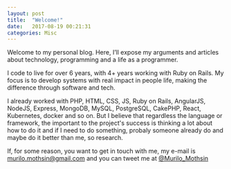 ```yaml
---
layout: post
title:  "Welcome!"
date:   2017-08-19 00:21:31
categories: Misc
---
```


Welcome to my personal blog. Here, I’ll expose my arguments and articles about technology, programming and a life as a programmer.

I code to live for over 6 years, with 4+ years working with Ruby on Rails. My focus is to develop systems with real impact in people life, making the difference through software and tech.

I already worked with PHP, HTML, CSS, JS, Ruby on Rails, AngularJS, NodeJS, Express, MongoDB, MySQL, PostgreSQL, CakePHP, React, Kubernetes, docker and so on. But I believe that regardless the language or framework, the important to the project's success is thinking a lot about how to do it and if I need to do something, probaly someone already do and maybe do it better than me, so research.


If, for some reason, you want to get in touch with me, my e-mail is murilo.mothsin@gmail.com and you can tweet me at [@Murilo_Mothsin]

[@Murilo_Mothsin]: https://twitter.com/Murilo_Mothsin
